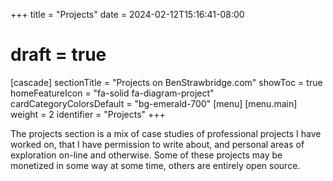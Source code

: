 +++
title = "Projects"
date = 2024-02-12T15:16:41-08:00
# draft = true
[cascade]
  sectionTitle = "Projects on BenStrawbridge.com"
  showToc = true
  homeFeatureIcon = "fa-solid fa-diagram-project"
  cardCategoryColorsDefault = "bg-emerald-700"
[menu]
 [menu.main]
  weight = 2
  identifier = "Projects"
+++

The projects section is a mix of case studies of professional projects I have worked on, that I have permission to write about, and personal areas of exploration on-line and otherwise. Some of these projects may be monetized in some way at some time, others are entirely open source.